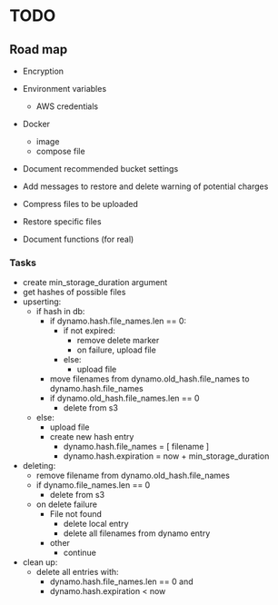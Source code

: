 # TODO

## Road map
- Encryption
- Environment variables
    - AWS credentials
- Docker
    - image
    - compose file
- Document recommended bucket settings
- Add messages to restore and delete warning of potential charges

- Compress files to be uploaded 
- Restore specific files
- Document functions (for real)

### Tasks

- create min_storage_duration argument
- get hashes of possible files
- upserting:
    - if hash in db: 
        - if dynamo.hash.file_names.len == 0:
            - if not expired:
                - remove delete marker
                - on failure, upload file
            - else:
                - upload file
        - move filenames from dynamo.old_hash.file_names to dynamo.hash.file_names
        - if dynamo.old_hash.file_names.len == 0
            - delete from s3
    - else:
        - upload file
        - create new hash entry
            - dynamo.hash.file_names = [ filename ]
            - dynamo.hash.expiration = now + min_storage_duration
- deleting:
    - remove filename from dynamo.old_hash.file_names
    - if dynamo.file_names.len == 0
        - delete from s3
    - on delete failure
        - File not found
            - delete local entry
            - delete all filenames from dynamo entry
        - other
            - continue
- clean up: 
    - delete all entries with:
        - dynamo.hash.file_names.len == 0 and 
        - dynamo.hash.expiration < now

